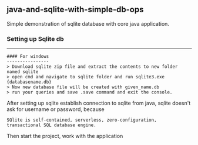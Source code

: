 ## java-and-sqlite-with-simple-db-ops

Simple demonstration of sqlite database with core java application.

### Setting up Sqlite db
------------------------
	
	#### For windows
	----------------
	> Download sqlite zip file and extract the contents to new folder named sqlite
	> open cmd and navigate to sqlite folder and run sqlite3.exe {databasename.db}
	> Now new database file will be created with given_name.db
	> run your queries and save .save command and exit the console.


After setting up sqlite establish connection to sqlite from java, sqlite doesn't ask for username or password, because

`SQlite is self-contained, serverless, zero-configuration, transactional SQL database engine.` 

Then start the project, work with the application
